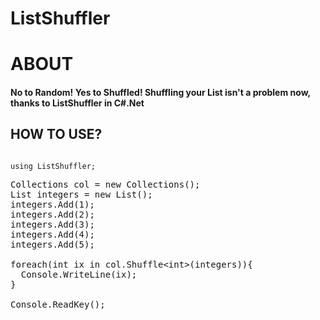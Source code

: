 # ListShuffler

# ABOUT
<h4>No to Random! Yes to Shuffled! Shuffling your List isn't a problem now, thanks to ListShuffler in C#.Net</h4>


## HOW TO USE?
<code>
using ListShuffler;
</code>

<pre>
Collections col = new Collections();
List<int> integers = new List<int>();
integers.Add(1);
integers.Add(2);
integers.Add(3);
integers.Add(4);
integers.Add(5);

foreach(int ix in col.Shuffle&lt;int&gt;(integers)){
  Console.WriteLine(ix);
}
  
Console.ReadKey();
</pre>
